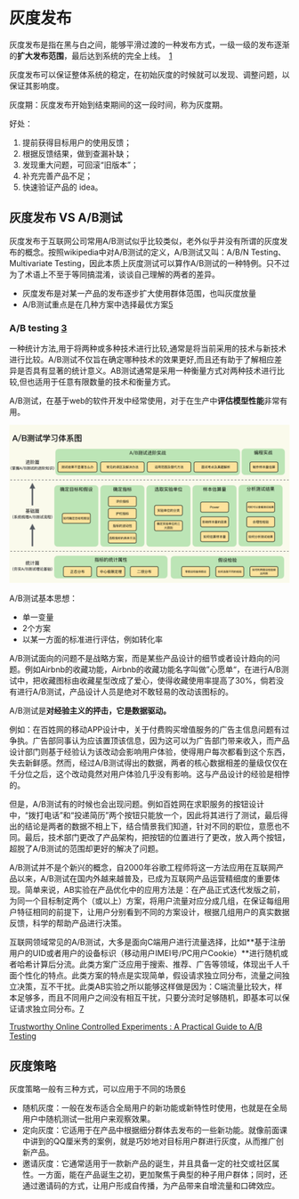 # 灰度发布

灰度发布是指在黑与白之间，能够平滑过渡的一种发布方式，一级一级的发布逐渐的**扩大发布范围**，最后达到系统的完全上线。 [1]

灰度发布可以保证整体系统的稳定，在初始灰度的时候就可以发现、调整问题，以保证其影响度。

灰度期：灰度发布开始到结束期间的这一段时间，称为灰度期。

好处：

1. 提前获得目标用户的使用反馈；
2. 根据反馈结果，做到查漏补缺；
3. 发现重大问题，可回滚“旧版本”；
4. 补充完善产品不足；
5. 快速验证产品的 idea。

## 灰度发布 VS A/B测试

灰度发布于互联网公司常用A/B测试似乎比较类似，老外似乎并没有所谓的灰度发布的概念。按照wikipedia中对A/B测试的定义，A/B测试又叫：A/B/N Testing、Multivariate Testing，因此本质上灰度测试可以算作A/B测试的一种特例。只不过为了术语上不至于等同搞混淆，谈谈自己理解的两者的差异。

- 灰度发布是对某一产品的发布逐步扩大使用群体范围，也叫灰度放量
- A/B测试重点是在几种方案中选择最优方案[5]

### A/B testing [3]

一种统计方法,用于将两种或多种技术进行比较,通常是将当前采用的技术与新技术进行比较。A/B测试不仅旨在确定哪种技术的效果更好,而且还有助于了解相应差异是否具有显著的统计意义。AB测试通常是采用一种衡量方式对两种技术进行比较,但也适用于任意有限数量的技术和衡量方式。

A/B测试，在基于web的软件开发中经常使用，对于在生产中**评估模型性能**非常有用。

![A/B测试[2]](../img/A_B_Testing.png)

A/B测试基本思想：

- 单一变量
- 2个方案
- 以某一方面的标准进行评估，例如转化率

A/B测试面向的问题不是战略方案，而是某些产品设计的细节或者设计趋向的问题。例如Airbnb的收藏功能，Airbnb的收藏功能名字叫做”心愿单“，在进行A/B测试中，把收藏图标由收藏星型改成了爱心，使得收藏使用率提高了30%，倘若没有进行A/B测试，产品设计人员是绝对不敢轻易的改动该图标的。

A/B测试是**对经验主义的抨击，它是数据驱动。**

例如：在百姓网的移动APP设计中，关于付费购买增值服务的广告主信息问题有过争执。广告部同事认为应该置顶该信息，因为这可以为广告部门带来收入，而产品设计部门则基于经验认为该改动会影响用户体验，使得用户每次都看到这个东西，失去新鲜感。然而，经过A/B测试得出的数据，两者的核心数据相差的量级仅仅在千分位之后，这个改动竟然对用户体验几乎没有影响。这与产品设计的经验是相悖的。

但是，A/B测试有的时候也会出现问题。例如百姓网在求职服务的按钮设计中，“拨打电话”和“投递简历”两个按钮只能放一个，因此将其进行了测试，最后得出的结论是两者的数据不相上下，结合情景我们知道，针对不同的职位，意愿也不同。最后，技术部门更改了产品架构，把按钮的位置进行了更改，放入两个按钮，超脱了A/B测试的范围却更好的解决了问题。

A/B测试并不是个新兴的概念，自2000年谷歌工程师将这一方法应用在互联网产品以来，A/B测试在国内外越来越普及，已成为互联网产品运营精细度的重要体现。简单来说，AB实验在产品优化中的应用方法是：在产品正式迭代发版之前，为同一个目标制定两个（或以上）方案，将用户流量对应分成几组，在保证每组用户特征相同的前提下，让用户分别看到不同的方案设计，根据几组用户的真实数据反馈，科学的帮助产品进行决策。

互联网领域常见的A/B测试，大多是面向C端用户进行流量选择，比如**基于注册用户的UID或者用户的设备标识（移动用户IMEI号/PC用户Cookie）**进行随机或者哈希计算后分流。此类方案广泛应用于搜索、推荐、广告等领域，体现出千人千面个性化的特点。此类方案的特点是实现简单，假设请求独立同分布，流量之间独立决策，互不干扰。此类AB实验之所以能够这样做是因为：C端流量比较大，样本足够多，而且不同用户之间没有相互干扰，只要分流时足够随机，即基本可以保证请求独立同分布。[7]

[Trustworthy Online Controlled Experiments : A Practical Guide to A/B Testing](https://experimentguide.com/)

## 灰度策略

灰度策略一般有三种方式，可以应用于不同的场景[6]

- 随机灰度：一般在发布适合全局用户的新功能或新特性时使用，也就是在全局用户中随机测试一批用户来观察效果。
- 定向灰度：它适用于在产品中根据细分群体去发布的一些新功能。就像前面课中讲到的QQ厘米秀的案例，就是巧妙地对目标用户群进行灰度，从而推广创新产品。
- 邀请灰度：它通常适用于一款新产品的诞生，并且具备一定的社交或社区属性。一方面，能在产品诞生之初，更加聚焦于典型的种子用户群体；同时，还通过邀请码的方式，让用户形成自传播，为产品带来自增流量和口碑效应。

[1]: https://blog.csdn.net/liwei16611/article/details/90176044
[2]: https://time.geekbang.org/column/intro/100065501
[3]: https://www.yunyingpai.com/user/94.html
[4]: https://baike.baidu.com/item/%E7%81%B0%E5%BA%A6%E5%8F%91%E5%B8%83/7100322
[5]: http://www.woshipm.com/pd/706.html
[6]: https://g.yuque.com/amir/pm/ozyyed?language=zh-cn
[7]: https://tech.meituan.com/2020/01/23/meituan-delivery-machine-learning.html
